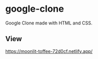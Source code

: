 # google-clone
Google Clone made with HTML and CSS.
## View
https://moonlit-toffee-72d0cf.netlify.app/
